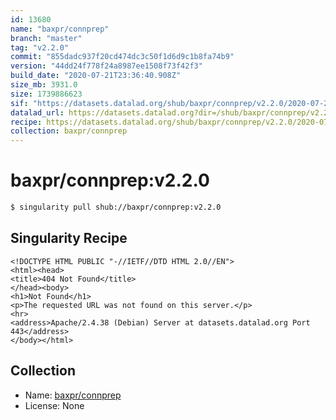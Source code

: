 ```yaml
---
id: 13680
name: "baxpr/connprep"
branch: "master"
tag: "v2.2.0"
commit: "855dadc937f20cd474dc3c50f1d6d9c1b8fa74b9"
version: "44dd24f778f24a8987ee1508f73f42f3"
build_date: "2020-07-21T23:36:40.908Z"
size_mb: 3931.0
size: 1739886623
sif: "https://datasets.datalad.org/shub/baxpr/connprep/v2.2.0/2020-07-21-855dadc9-44dd24f7/44dd24f778f24a8987ee1508f73f42f3.sif"
datalad_url: https://datasets.datalad.org?dir=/shub/baxpr/connprep/v2.2.0/2020-07-21-855dadc9-44dd24f7/
recipe: https://datasets.datalad.org/shub/baxpr/connprep/v2.2.0/2020-07-21-855dadc9-44dd24f7/Singularity
collection: baxpr/connprep
---
```


# baxpr/connprep:v2.2.0

```bash
$ singularity pull shub://baxpr/connprep:v2.2.0
```

## Singularity Recipe

```singularity
<!DOCTYPE HTML PUBLIC "-//IETF//DTD HTML 2.0//EN">
<html><head>
<title>404 Not Found</title>
</head><body>
<h1>Not Found</h1>
<p>The requested URL was not found on this server.</p>
<hr>
<address>Apache/2.4.38 (Debian) Server at datasets.datalad.org Port 443</address>
</body></html>
```

## Collection

 - Name: [baxpr/connprep](https://github.com/baxpr/connprep)
 - License: None

